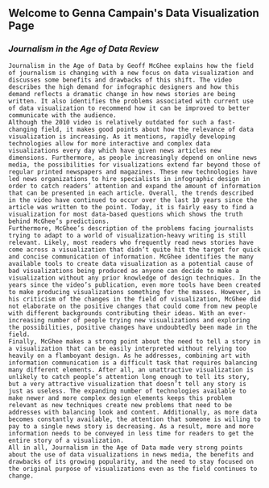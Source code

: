 ## Welcome to Genna Campain's Data Visualization Page

### _Journalism in the Age of Data Review_

	Journalism in the Age of Data by Geoff McGhee explains how the field of journalism is changing with a new focus on data visualization and discusses some benefits and drawbacks of this shift. The video describes the high demand for infographic designers and how this demand reflects a dramatic change in how news stories are being written. It also identifies the problems associated with current use of data visualization to recommend how it can be improved to better communicate with the audience. 
	Although the 2010 video is relatively outdated for such a fast-changing field, it makes good points about how the relevance of data visualization is increasing. As it mentions, rapidly developing technologies allow for more interactive and complex data visualizations every day which have given news articles new dimensions. Furthermore, as people increasingly depend on online news media, the possibilities for visualizations extend far beyond those of regular printed newspapers and magazines. These new technologies have led news organizations to hire specialists in infographic design in order to catch readers’ attention and expand the amount of information that can be presented in each article. Overall, the trends described in the video have continued to occur over the last 10 years since the article was written to the point. Today, it is fairly easy to find a visualization for most data-based questions which shows the truth behind McGhee’s predictions.
	Furthermore, McGhee’s description of the problems facing journalists trying to adapt to a world of visualization-heavy writing is still relevant. Likely, most readers who frequently read news stories have come across a visualization that didn’t quite hit the target for quick and concise communication of information. McGhee identifies the many available tools to create data visualization as a potential cause of bad visualizations being produced as anyone can decide to make a visualization without any prior knowledge of design techniques. In the years since the video’s publication, even more tools have been created to make producing visualizations something for the masses. However, in his criticism of the changes in the field of visualization, McGhee did not elaborate on the positive changes that could come from new people with different backgrounds contributing their ideas. With an ever-increasing number of people trying new visualizations and exploring the possibilities, positive changes have undoubtedly been made in the field.
	Finally, McGhee makes a strong point about the need to tell a story in a visualization that can be easily interpreted without relying too heavily on a flamboyant design. As he addresses, combining art with information communication is a difficult task that requires balancing many different elements. After all, an unattractive visualization is unlikely to catch people’s attention long enough to tell its story, but a very attractive visualization that doesn’t tell any story is just as useless. The expanding number of technologies available to make newer and more complex design elements keeps this problem relevant as new techniques create new problems that need to be addresses with balancing look and content. Additionally, as more data becomes constantly available, the attention that someone is willing to pay to a single news story is decreasing. As a result, more and more information needs to be conveyed in less time for readers to get the entire story of a visualization.
	All in all, Journalism in the Age of Data made very strong points about the use of data visualizations in news media, the benefits and drawbacks of its growing popularity, and the need to stay focused on the original purpose of visualizations even as the field continues to change.

